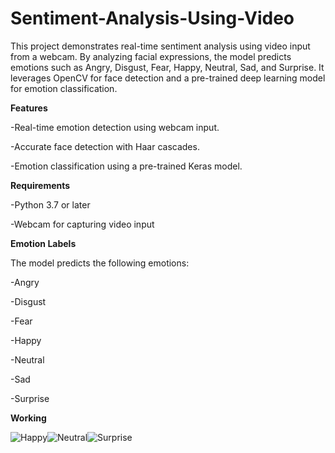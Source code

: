 # Sentiment-Analysis-Using-Video

This project demonstrates real-time sentiment analysis using video input from a webcam. By analyzing facial expressions, the model predicts emotions such as Angry, Disgust, Fear, Happy, Neutral, Sad, and Surprise. It leverages OpenCV for face detection and a pre-trained deep learning model for emotion classification.

**Features**

-Real-time emotion detection using webcam input.

-Accurate face detection with Haar cascades.

-Emotion classification using a pre-trained Keras model.

**Requirements**

-Python 3.7 or later

-Webcam for capturing video input

**Emotion Labels**

The model predicts the following emotions:

-Angry

-Disgust

-Fear

-Happy

-Neutral

-Sad

-Surprise

**Working**

![Happy](https://github.com/user-attachments/assets/764bdbb0-f6bb-4d18-ac2d-d38b35702185)![Neutral](https://github.com/user-attachments/assets/6d464427-8536-4bd4-bc00-b3c77e314a92)![Surprise](https://github.com/user-attachments/assets/99a6813f-0055-4bb2-bd4d-b4408c77ed3f)
